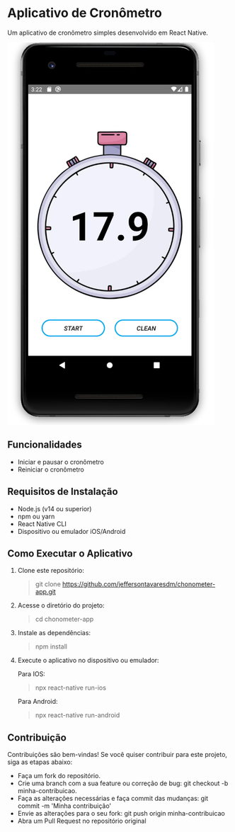 # Aplicativo de Cronômetro

Um aplicativo de cronômetro simples desenvolvido em React Native.

![Screenshot](assets/ss/screenshot.png)

## Funcionalidades

- Iniciar e pausar o cronômetro
- Reiniciar o cronômetro

## Requisitos de Instalação

- Node.js (v14 ou superior)
- npm ou yarn
- React Native CLI
- Dispositivo ou emulador iOS/Android

## Como Executar o Aplicativo

1. Clone este repositório:

   > git clone https://github.com/jeffersontavaresdm/chonometer-app.git
2. Acesse o diretório do projeto:

   > cd chonometer-app
3. Instale as dependências:

   > npm install
4. Execute o aplicativo no dispositivo ou emulador:

   Para IOS:

   > npx react-native run-ios

   Para Android:
   > npx react-native run-android

## Contribuição
Contribuições são bem-vindas! Se você quiser contribuir para este projeto, siga as etapas abaixo:

* Faça um fork do repositório.
* Crie uma branch com a sua feature ou correção de bug: git checkout -b minha-contribuicao.
* Faça as alterações necessárias e faça commit das mudanças: git commit -m 'Minha contribuição'
* Envie as alterações para o seu fork: git push origin minha-contribuicao
* Abra um Pull Request no repositório original
